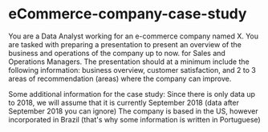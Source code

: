 # eCommerce-company-case-study
You are a Data Analyst working for an e-commerce company named X. You are tasked with preparing a presentation to present an overview of the business and operations of the company up to now. for Sales and Operations Managers. The presentation should at a minimum include the following information: business overview, customer satisfaction, and 2 to 3 areas of recommendation (areas) where the company can improve.

Some additional information for the case study:
Since there is only data up to 2018, we will assume that it is currently September 2018 (data after September 2018 you can ignore)
The company is based in the US, however incorporated in Brazil (that's why some information is written in Portuguese)

